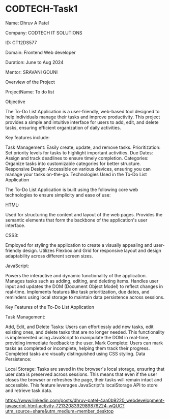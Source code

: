 # CODTECH-Task1
Name: Dhruv A Patel

Company: CODTECH IT SOLUTIONS

ID: CT12DS577

Domain: Frontend Web developer

Duration: June to Aug 2024

Mentor: SRAVANI GOUNI

Overview of the Project

ProjectName: To do list

Objective

The To-Do List Application is a user-friendly, web-based tool designed to help individuals manage their tasks and improve productivity. This project provides a simple and intuitive interface for users to add, edit, and delete tasks, ensuring efficient organization of daily activities.

Key features include:

Task Management: Easily create, update, and remove tasks.
Prioritization: Set priority levels for tasks to highlight important activities.
Due Dates: Assign and track deadlines to ensure timely completion.
Categories: Organize tasks into customizable categories for better structure.
Responsive Design: Accessible on various devices, ensuring you can manage your tasks on-the-go.
Technologies Used in the To-Do List Application

The To-Do List Application is built using the following core web technologies to ensure simplicity and ease of use:

HTML:

Used for structuring the content and layout of the web pages. Provides the semantic elements that form the backbone of the application's user interface.

CSS3:

Employed for styling the application to create a visually appealing and user-friendly design. Utilizes Flexbox and Grid for responsive layout and design adaptability across different screen sizes.

JavaScript:

Powers the interactive and dynamic functionality of the application. Manages tasks such as adding, editing, and deleting items. Handles user input and updates the DOM (Document Object Model) to reflect changes in real-time. Implements features like task prioritization, due dates, and reminders using local storage to maintain data persistence across sessions.

Key Features of the To-Do List Application

Task Management:

Add, Edit, and Delete Tasks: Users can effortlessly add new tasks, edit existing ones, and delete tasks that are no longer needed. This functionality is implemented using JavaScript to manipulate the DOM in real-time, providing immediate feedback to the user. Mark Complete: Users can mark tasks as completed or incomplete, helping them track their progress. Completed tasks are visually distinguished using CSS styling. Data Persistence:

Local Storage: Tasks are saved in the browser's local storage, ensuring that user data is preserved across sessions. This means that even if the user closes the browser or refreshes the page, their tasks will remain intact and accessible. This feature leverages JavaScript's localStorage API to store and retrieve task data.

https://www.linkedin.com/posts/dhruv-patel-4aa0b9220_webdevelopment-javascript-html-activity-7213208392989876224-wQUC?utm_source=share&utm_medium=member_desktop
